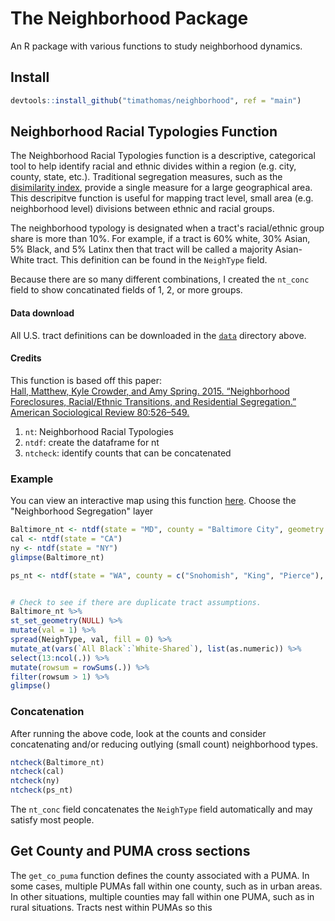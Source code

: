 <!-- Read this: 
https://www.r-bloggers.com/2022/09/the-package-learning-how-to-build-an-r-package/

library(pkgdown)
usethis::use_pkgdown()
pkgdown::build_site()
usethis::use_pkgdown_github_pages() -->
# The Neighborhood Package

An R package with various functions to study neighborhood dynamics. 

## Install

``` r
devtools::install_github("timathomas/neighborhood", ref = "main")
```

## Neighborhood Racial Typologies Function

The Neighborhood Racial Typologies function is a descriptive, categorical tool to help identify racial and ethnic divides within a region (e.g. city, county, state, etc.). Traditional segregation measures, such as the [disimilarity index](https://en.wikipedia.org/wiki/Index_of_dissimilarity), provide a single measure for a large geographical area. This descripitve function is useful for mapping tract level, small area (e.g. neighborhood level) divisions between ethnic and racial groups.  

The neighborhood typology is designated when a tract's racial/ethnic group share is more than 10%. For example, if a tract is 60% white, 30% Asian, 5% Black, and 5% Latinx then that tract will be called a majority Asian-White tract. This definition can be found in the `NeighType` field.  

Because there are so many different combinations, I created the `nt_conc` field to show concatinated fields of 1, 2, or more groups. 


#### Data download
All U.S. tract definitions can be downloaded in the [`data`](https://github.com/timathomas/neighborhood/tree/main/data) directory above. 

#### Credits
This function is based off this paper:  
[Hall, Matthew, Kyle Crowder, and Amy Spring. 2015. “Neighborhood Foreclosures, Racial/Ethnic Transitions, and Residential Segregation.” American Sociological Review 80:526–549.](https://www.ncbi.nlm.nih.gov/pmc/articles/PMC4479290/)

1. `nt`: Neighborhood Racial Typologies
2. `ntdf`: create the dataframe for nt
3. `ntcheck`: identify counts that can be concatenated

### Example
You can view an interactive map using this function [here](https://evictionresearch.net/maryland/maps/baltimore.html). Choose the "Neighborhood Segregation" layer

``` r
Baltimore_nt <- ntdf(state = "MD", county = "Baltimore City", geometry = TRUE)
cal <- ntdf(state = "CA")
ny <- ntdf(state = "NY")
glimpse(Baltimore_nt)

ps_nt <- ntdf(state = "WA", county = c("Snohomish", "King", "Pierce"), geometry = TRUE)


# Check to see if there are duplicate tract assumptions. 
Baltimore_nt %>% 
st_set_geometry(NULL) %>% 
mutate(val = 1) %>%
spread(NeighType, val, fill = 0) %>% 
mutate_at(vars(`All Black`:`White-Shared`), list(as.numeric)) %>% 
select(13:ncol(.)) %>% 
mutate(rowsum = rowSums(.)) %>% 
filter(rowsum > 1) %>% 
glimpse()
```

### Concatenation
After running the above code, look at the counts and consider concatenating and/or reducing outlying (small count) neighborhood types. 

``` r
ntcheck(Baltimore_nt)
ntcheck(cal)
ntcheck(ny)
ntcheck(ps_nt)
```

The `nt_conc` field concatenates the `NeighType` field automatically and may satisfy most people. 

## Get County and PUMA cross sections
The `get_co_puma` function defines the county associated with a PUMA. In some cases, multiple PUMAs fall within one county, such as in urban areas. In other situations, multiple counties may fall within one PUMA, such as in rural situations. Tracts nest within PUMAs so this
